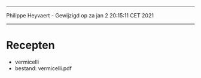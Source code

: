 ***
Philippe Heyvaert - Gewijzigd op za jan  2 20:15:11 CET 2021
***

# Recepten
- vermicelli
- bestand: vermicelli.pdf

